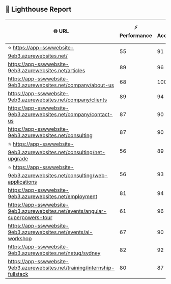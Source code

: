 ## 🚀 Lighthouse Report

| 🌐 URL | ⚡ Performance | ♿ Accessibility | ✅ Best Practices | 🔍 SEO | 📦 Bundle Size | 🗑️ Unused Bundle |
| --- | ----------- | ------------- | -------------- | --- | ---------------- | ---------------- |
| ⭐ https://app-sswwebsite-9eb3.azurewebsites.net/ | 55 | 91 | 78 | 100 | 0.00 MB | 0.00 MB |
| https://app-sswwebsite-9eb3.azurewebsites.net/articles | 89 | 96 | 78 | 92 | 0.00 MB | 0.00 MB |
| https://app-sswwebsite-9eb3.azurewebsites.net/company/about-us | 68 | 100 | 78 | 100 | 0.00 MB | 0.00 MB |
| https://app-sswwebsite-9eb3.azurewebsites.net/company/clients | 89 | 94 | 78 | 100 | 0.00 MB | 0.00 MB |
| https://app-sswwebsite-9eb3.azurewebsites.net/company/contact-us | 87 | 90 | 78 | 92 | 0.00 MB | 0.00 MB |
| https://app-sswwebsite-9eb3.azurewebsites.net/consulting | 87 | 90 | 70 | 100 | 0.00 MB | 0.00 MB |
| ⭐ https://app-sswwebsite-9eb3.azurewebsites.net/consulting/net-upgrade | 56 | 89 | 59 | 85 | 0.00 MB | 0.00 MB |
| ⭐ https://app-sswwebsite-9eb3.azurewebsites.net/consulting/web-applications | 56 | 93 | 59 | 85 | 0.00 MB | 0.00 MB |
| https://app-sswwebsite-9eb3.azurewebsites.net/employment | 81 | 94 | 78 | 100 | 0.00 MB | 0.00 MB |
| https://app-sswwebsite-9eb3.azurewebsites.net/events/angular-superpowers-tour | 61 | 96 | 70 | 100 | 0.00 MB | 0.00 MB |
| https://app-sswwebsite-9eb3.azurewebsites.net/events/ai-workshop | 67 | 90 | 70 | 92 | 0.00 MB | 0.00 MB |
| https://app-sswwebsite-9eb3.azurewebsites.net/netug/sydney | 82 | 92 | 78 | 92 | 0.00 MB | 0.00 MB |
| https://app-sswwebsite-9eb3.azurewebsites.net/training/internship-fullstack | 80 | 87 | 78 | 100 | 0.00 MB | 0.00 MB |